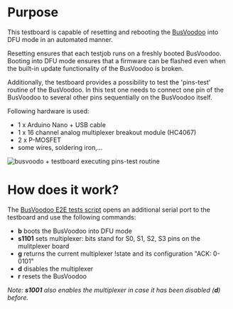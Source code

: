 # Purpose
This testboard is capable of resetting and rebooting the [BusVoodoo](http://busvoodoo.cuvoodoo.info/) into DFU mode in an automated manner.

Resetting ensures that each testjob runs on a freshly booted BusVoodoo. Booting into DFU mode ensures that a firmware can be flashed even when the built-in update functionality of the BusVoodoo is broken.

Additionally, the testboard provides a possibility to test the 'pins-test' routine of the BusVoodoo. In this test one needs to connect one pin of the BusVoodoo to several other pins sequentially on the BusVoodoo itself.

Following hardware is used:

  - 1 x Arduino Nano + USB cable
  - 1 x 16 channel analog multiplexer breakout module (HC4067)
  - 2 x P-MOSFET
  - some wires, soldering iron,...

![busvoodo + testboard executing pins-test routine](https://boddenberg.it/github_pics/busvoodoo-ci/testboard.jpg "BusVoodo + testboard executing pins-test routine")

# How does it work?
The [BusVoodoo E2E tests script](https://github.com/boddenberg-it/busvoodoo-ci/tree/master/busvoodoo_e2e_tests) opens an additional serial port to the testboard and use the following commands:

 - **b** boots the BusVoodoo into DFU mode
 - **s1101** sets multiplexer: bits stand for S0, S1, S2, S3 pins on the mulitplexer board
 - **g** returns the current multiplexer !state and its configuration "ACK: 0-0101"
 - **d** disables the multiplexer
 - **r** resets the BusVoodoo

*Note: **s1001** also enables the multiplexer in case it has been disabled (**d**) before.*

